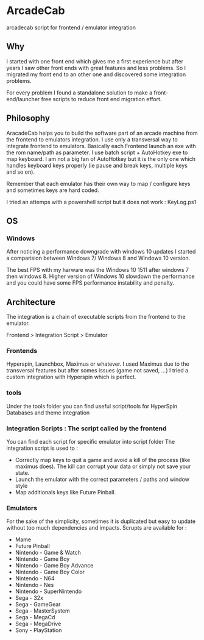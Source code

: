 # ArcadeCab
arcadecab script for frontend / emulator integration

## Why
I started with one front end which gives me a first experience but after years I saw other front ends with great features and less problems. So I migrated my front end to an other one and discovered some integration problems.

For every problem I found a standalone solution to make a front-end/launcher free scripts to reduce front end migration effort.

## Philosophy

AracadeCab helps you to build the software part of an arcade machine from the frontend to emulators integration.
I use only a transversal way to integrate frontend to emulators. Basically each Frontend launch an exe with the rom name/path as parameter.
I use batch script + AutoHotkey exe to map keyboard. I am not a big fan of AutoHotkey but it is the only one which handles keyboard keys properly (ie pause and break keys, multiple keys and so on).

Remember that each emulator has their own way to map / configure keys and sometimes keys are hard coded.

I tried an attemps with a powershell script but it does not work : KeyLog.ps1

## OS

### Windows
After noticing a performance downgrade with windows 10 updates I started a comparision between Windows 7/ Windows 8 and Windows 10 version.

The best FPS with my harware was the Windows 10 1511 after windows 7 then windows 8. Higher version of Windows 10 slowdown the performance and you could have some FPS performance instability and penalty.

## Architecture

The integration is a chain of executable scripts from the frontend to the emulator.

Frontend > Integration Script > Emulator

### Frontends
Hyperspin, Launchbox, Maximus or whatever. I used Maximus due to the transversal features but after somes issues (game not saved, ...) I tried a custom integration with Hyperspin which is perfect.

### tools
Under the tools folder you can find useful script/tools for HyperSpin Databases and theme integration

### Integration Scripts : The script called by the frontend
You can find each script for specific emulator into script folder
The integration script is used to : 

 - Correctly map keys to quit a game and avoid a kill of the process (like maximus does). The kill can corrupt your data or simply not save your state.
 - Launch the emulator with the correct parameters / paths and window style
 - Map additionals keys like Future Pinball.
 
### Emulators
For the sake of the simplicity, sometimes it is duplicated but easy to update without too much dependencies and impacts. Scrupts are available for :
 - Mame
 - Future Pinball
 - Nintendo - Game & Watch
 - Nintendo - Game Boy
 - Nintendo - Game Boy Advance
 - Nintendo - Game Boy Color
 - Nintendo - N64
 - Nintendo - Nes
 - Nintendo - SuperNintendo
 - Sega - 32x
 - Sega - GameGear
 - Sega - MasterSystem
 - Sega - MegaCd
 - Sega - MegaDrive
 - Sony - PlayStation
